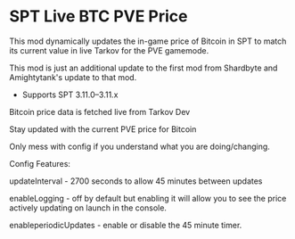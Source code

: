 # SPT Live BTC PVE Price
This mod dynamically updates the in-game price of Bitcoin in SPT to match its current value in live Tarkov for the PVE gamemode.

This mod is just an additional update to the first mod from Shardbyte and Amightytank's update to that mod.

- Supports SPT 3.11.0–3.11.x


Bitcoin price data is fetched live from Tarkov Dev​


Stay updated with the current PVE price for Bitcoin


Only mess with config if you understand what you are doing/changing.


Config Features:

updateInterval - 2700 seconds to allow 45 minutes between updates

enableLogging - off by default but enabling it will allow you to see the price actively updating on launch in the console.

enableperiodicUpdates - enable or disable the 45 minute timer.


